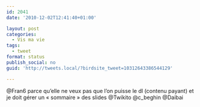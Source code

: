 ```yaml
---
id: 2041
date: '2010-12-02T12:41:40+01:00'

layout: post
categories:
  - Vis ma vie
tags:
  - tweet
format: status
publish_social: no
guid: 'http://tweets.local/?birdsite_tweet=10312643386544129'

---
```


@Fran6 parce qu’elle ne veux pas que l’on puisse le dl (contenu payant) et je doit gérer un « sommaire » des slides @Twikito @c\_beghin @Daibai